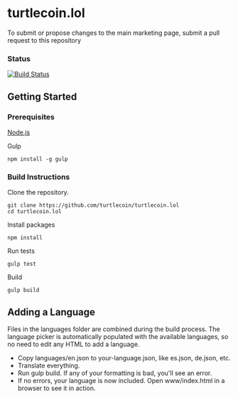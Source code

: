 # turtlecoin.lol

To submit or propose changes to the main marketing page, submit a pull request to this repository

### Status
[![Build Status](https://travis-ci.org/jerme404/turtlecoin.lol.svg?branch=master)](https://travis-ci.org/jerme404/turtlecoin.lol)

## Getting Started

### Prerequisites

[Node.js](https://nodejs.org/en/)


Gulp
```
npm install -g gulp
```
### Build Instructions

Clone the repository.
```
git clone https://github.com/turtlecoin/turtlecoin.lol
cd turtlecoin.lol
```
Install packages
```
npm install
```
Run tests
```
gulp test
```
Build
```
gulp build
```

## Adding a Language
Files in the languages folder are combined during the build process. The language picker is automatically populated with the available languages, so no need to edit any HTML to add a language.
* Copy languages/en.json to your-language.json, like es.json, de.json, etc.
* Translate everything.
* Run gulp build. If any of your formatting is bad, you'll see an error.  
* If no errors, your language is now included.  Open www/index.html in a browser to see it in action.
